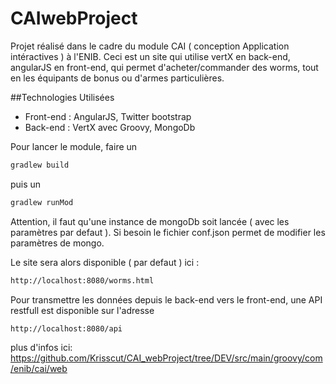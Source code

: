 # CAIwebProject

Projet réalisé dans le cadre du module CAI ( conception Application intéractives ) à l'ENIB.
Ceci est un site qui utilise vertX en back-end, angularJS en front-end, qui permet d'acheter/commander des worms, tout en les équipants de bonus ou d'armes particulières.

##Technologies Utilisées
- Front-end : AngularJS, Twitter bootstrap
- Back-end : VertX avec Groovy, MongoDb

Pour lancer le module, faire un
```bash
gradlew build
```

puis un
```bash
gradlew runMod
```

Attention, il faut qu'une instance de mongoDb soit lancée ( avec les paramètres par defaut ).
Si besoin le fichier conf.json permet de modifier les paramètres de mongo.

Le site sera alors disponible ( par defaut ) ici : 
```bash
http://localhost:8080/worms.html
```

Pour transmettre les données depuis le back-end vers le front-end, une API restfull est disponible sur l'adresse
```html
http://localhost:8080/api
```

plus d'infos ici:
https://github.com/Krisscut/CAI_webProject/tree/DEV/src/main/groovy/com/enib/cai/web
